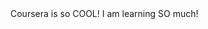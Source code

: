 <html>
<head>
<meta charset="utf-8">
<title> Coursera is Cool!</title>
</head>
<body>
	Coursera is so COOL! I am learning SO much!
</body>
</html>



